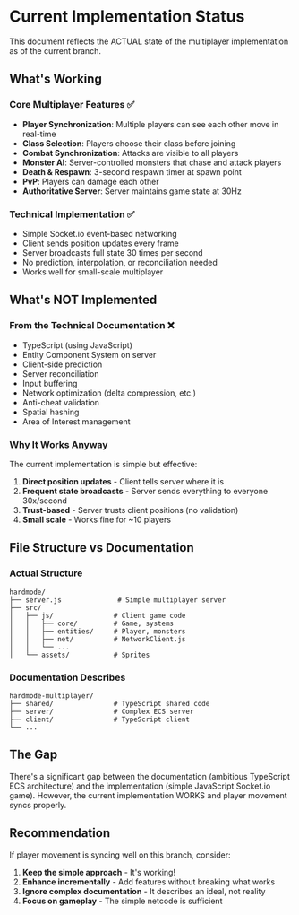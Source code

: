 # Current Implementation Status

This document reflects the ACTUAL state of the multiplayer implementation as of the current branch.

## What's Working

### Core Multiplayer Features ✅
- **Player Synchronization**: Multiple players can see each other move in real-time
- **Class Selection**: Players choose their class before joining
- **Combat Synchronization**: Attacks are visible to all players
- **Monster AI**: Server-controlled monsters that chase and attack players
- **Death & Respawn**: 3-second respawn timer at spawn point
- **PvP**: Players can damage each other
- **Authoritative Server**: Server maintains game state at 30Hz

### Technical Implementation ✅
- Simple Socket.io event-based networking
- Client sends position updates every frame
- Server broadcasts full state 30 times per second
- No prediction, interpolation, or reconciliation needed
- Works well for small-scale multiplayer

## What's NOT Implemented

### From the Technical Documentation ❌
- TypeScript (using JavaScript)
- Entity Component System on server
- Client-side prediction
- Server reconciliation  
- Input buffering
- Network optimization (delta compression, etc.)
- Anti-cheat validation
- Spatial hashing
- Area of Interest management

### Why It Works Anyway
The current implementation is simple but effective:
1. **Direct position updates** - Client tells server where it is
2. **Frequent state broadcasts** - Server sends everything to everyone 30x/second
3. **Trust-based** - Server trusts client positions (no validation)
4. **Small scale** - Works fine for ~10 players

## File Structure vs Documentation

### Actual Structure
```
hardmode/
├── server.js              # Simple multiplayer server
├── src/
│   ├── js/               # Client game code
│   │   ├── core/         # Game, systems
│   │   ├── entities/     # Player, monsters
│   │   ├── net/          # NetworkClient.js
│   │   └── ...
│   └── assets/           # Sprites
```

### Documentation Describes
```
hardmode-multiplayer/
├── shared/               # TypeScript shared code
├── server/               # Complex ECS server
├── client/               # TypeScript client
└── ...
```

## The Gap
There's a significant gap between the documentation (ambitious TypeScript ECS architecture) and the implementation (simple JavaScript Socket.io game). However, the current implementation WORKS and player movement syncs properly.

## Recommendation
If player movement is syncing well on this branch, consider:
1. **Keep the simple approach** - It's working!
2. **Enhance incrementally** - Add features without breaking what works
3. **Ignore complex documentation** - It describes an ideal, not reality
4. **Focus on gameplay** - The simple netcode is sufficient